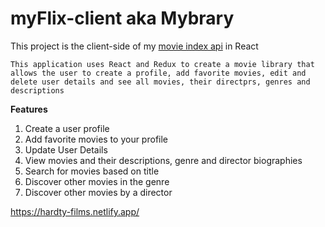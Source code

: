 # myFlix-client aka Mybrary
This project is the client-side of my [movie index api](https://github.com/KumiGhardt/movie-api) in React

```
This application uses React and Redux to create a movie library that allows the user to create a profile, add favorite movies, edit and delete user details and see all movies, their directprs, genres and descriptions 
```

**Features**
1. Create a user profile
2. Add favorite movies to your profile
3. Update User Details
4. View movies and their descriptions, genre and director biographies
5. Search for movies based on title
6. Discover other movies in the genre
7. Discover other movies by a director

 https://hardty-films.netlify.app/
